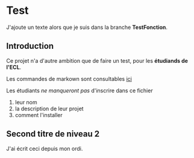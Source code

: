 ﻿# Test

J'ajoute un texte alors que je suis dans la branche **TestFonction**.

## Introduction
Ce projet n'a d'autre ambition que de faire un test, pour les **étudiands de l'ECL**.

Les commandes de markown sont consultables [ici](www.google.com)

Les étudiants _ne manqueront pas_ d'inscrire dans ce fichier

1. leur nom
2. la description de leur projet
3. comment l'installer

## Second titre de niveau 2

J'ai écrit ceci depuis mon ordi.
